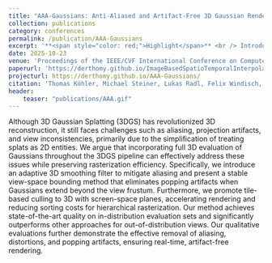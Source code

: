 ```yaml
---
title: "AAA-Gaussians: Anti-Aliased and Artifact-Free 3D Gaussian Rendering"
collection: publications
category: conferences
permalink: /publication/AAA-Gaussians
excerpt: '**<span style="color: red;">Highlight</span>** <br /> Introduces a fully 3D evaluation and filtering pipeline for Gaussian Splatting that eliminates aliasing, projection distortions, and popping artifacts through adaptive 3D smoothing, stable view-space bounding, and efficient 3D culling, enabling real-time artifact-free rendering even for out-of-distribution views.'
date: 2025-10-23
venue: 'Proceedings of the IEEE/CVF International Conference on Computer Vision (ICCV)'
paperurl: 'https://derthomy.github.io/ImageBasedSpatioTemporalInterpolation/static/paper/Image_Based_Spatio_Temporal_Interpolation_for_Split_Rendering.pdf'
projecturl: https://derthomy.github.io/AAA-Gaussians/
citation: 'Thomas Köhler, Michael Steiner, Lukas Radl, Felix Windisch, Dieter Schmalstieg, Markus Steinberger (2025). &quot;AAA-Gaussians: Anti-Aliased and Artifact-Free 3D Gaussian Rendering.&quot; <i>ICCV</i>.'
header:
    teaser: "publications/AAA.gif"
---
```

Although 3D Gaussian Splatting (3DGS) has revolutionized 3D reconstruction, it still faces challenges such as aliasing, projection artifacts, and view inconsistencies, primarily due to the simplification of treating splats as 2D entities. We argue that incorporating full 3D evaluation of Gaussians throughout the 3DGS pipeline can effectively address these issues while preserving rasterization efficiency. Specifically, we introduce an adaptive 3D smoothing filter to mitigate aliasing and present a stable view-space bounding method that eliminates popping artifacts when Gaussians extend beyond the view frustum. Furthermore, we promote tile-based culling to 3D with screen-space planes, accelerating rendering and reducing sorting costs for hierarchical rasterization. Our method achieves state-of-the-art quality on in-distribution evaluation sets and significantly outperforms other approaches for out-of-distribution views. Our qualitative evaluations further demonstrate the effective removal of aliasing, distortions, and popping artifacts, ensuring real-time, artifact-free rendering.